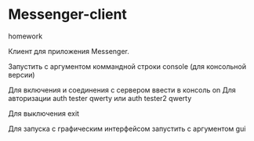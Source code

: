 # Messenger-client
homework

Клиент для приложения Messenger.

Запустить с аргументом коммандной строки console (для консольной версии)

Для включения и соединения с сервером ввести в консоль on
Для авторизации auth tester qwerty
           или  auth tester2 qwerty

Для выключения exit

Для запуска с графическим интерфейсом запустить с аргументом gui
